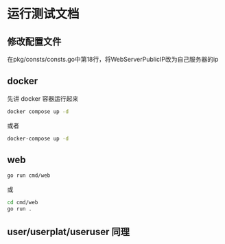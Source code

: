 # 运行测试文档

## 修改配置文件

在pkg/consts/consts.go中第18行，将WebServerPublicIP改为自己服务器的ip

## docker

先讲 docker 容器运行起来

```bash
docker compose up -d
```

或者

```bash
docker-compose up -d
```

## web

```bash
go run cmd/web
```

或

```bash
cd cmd/web
go run .
```

## user/userplat/useruser 同理
